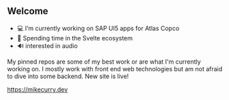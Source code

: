 
## Welcome 

- 💻 I’m currently working on SAP UI5 apps for Atlas Copco
- 👀 Spending time in the Svelte ecosystem
- 🔊 interested in audio

My pinned repos are some of my best work or are what I'm currently working on. I mostly work with front end web technologies but am not afraid to dive into some backend. New site is live!

https://mikecurry.dev
